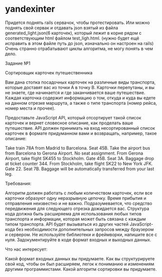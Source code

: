 # yandexinter

Придется поднять rails сервачок, чтобы протестировать. Или можно поднять свой сервак и отдавать json взятый из файла generated_light.json(6 карточек), который лежит в корне рядом с соответствующим html файлом test_ligh.html. (нужно будет ещё исправить в этом файле путь до json, изначально он настроен на rails) Очень странно отрабатывают циклы алгоритма, не могу понять в чем дело. 

Задание №1

Сортировщик карточек путешественника

Вам дана стопка посадочных карточек на различные виды транспорта, которые доставят вас из точки A в точку B. Карточки перепутаны, и вы не знаете, где начинается и где заканчивается ваше путешествие. Каждая карточка содержит информацию о том, откуда и куда вы едете на данном отрезке маршрута, а также о типе транспорта (номер рейса, номер места и прочее).

Предоставьте JavaScript API, который отсортирует такой список карточек и вернет словесное описание, как проделать ваше путешествие. API должен принимать на вход несортированный список карточек в формате придуманном вами и возвращать, например, такое описание:

Take train 78A from Madrid to Barcelona. Seat 45B.
Take the airport bus from Barcelona to Gerona Airport. No seat assignment.
From Gerona Airport, take flight SK455 to Stockholm. Gate 45B. Seat 3A. Baggage drop at ticket counter 344.
From Stockholm, take flight SK22 to New York JFK. Gate 22. Seat 7B. Baggage will be automatically transferred from your last leg.

Требования:

Алгоритм должен работать с любым количеством карточек, если все карточки образуют одну неразрывную цепочку.
Время прибытия и отправления неизвестно и не важно. Подразумевается, что средство передвижения для следующего отрезка дожидается вас.
Структура кода должна быть расширяема для использования любых типов транспорта и информации, которая может быть связана с каждым типом транспорта.
API будет вызываться из других частей JavaScript-кода без необходимости дополнительных запросов между браузером и сервером.
Не используйте библиотеки и фреймворки, напишите все с нуля.
Задокументируйте в коде формат входных и выходных данных.

Что нас интересует:

Какой формат входных данных вы придумаете.
Как вы структурируете свой код, чтобы он был расширяем, легок к пониманию и изменениям другими программистами.
Какой алгоритм сортировки вы придумаете.
